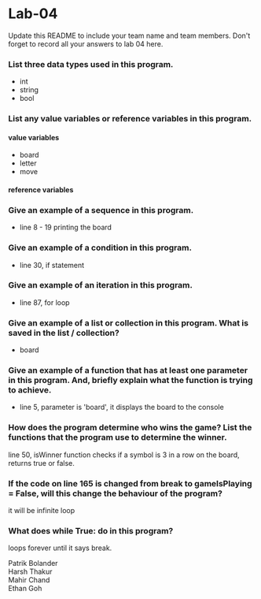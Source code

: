 # Lab-04

Update this README to include your team name and team members. Don't forget to record all your answers to lab 04 here.


### List three data types used in this program.
- int
- string
- bool
### List any value variables or reference variables in this program.

#### value variables
- board
- letter 
- move
#### reference variables



### Give an example of a sequence in this program.
- line 8 - 19
printing the board

### Give an example of a condition in this program.
- line 30, if statement

### Give an example of an iteration in this program.
- line 87, for loop

### Give an example of a list or collection in this program. What is saved in the list / collection?
- board

### Give an example of a function that has at least one parameter in this program. And, briefly explain what the function is trying to achieve.
- line 5, parameter is 'board', it displays the board to the console

### How does the program determine who wins the game? List the functions that the program use to determine the winner.
line 50, isWinner function
checks if a symbol is 3 in a row on the board,
returns true or false.

### If the code on line 165 is changed from break to gameIsPlaying = False, will this change the behaviour of the program?
it will be infinite loop

### What does while True: do in this program?
loops forever until it says break.


Patrik Bolander<br>
Harsh Thakur<br>
Mahir Chand<br>
Ethan Goh<br>
